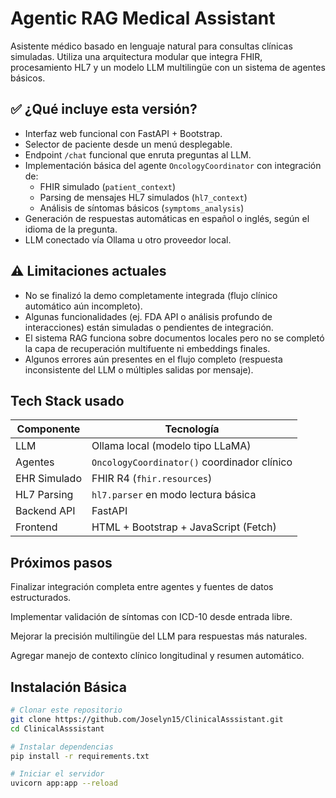 # Agentic RAG Medical Assistant

Asistente médico basado en lenguaje natural para consultas clínicas simuladas. Utiliza una arquitectura modular que integra FHIR, procesamiento HL7 y un modelo LLM multilingüe con un sistema de agentes básicos.

## ✅ ¿Qué incluye esta versión?

- Interfaz web funcional con FastAPI + Bootstrap.
- Selector de paciente desde un menú desplegable.
- Endpoint `/chat` funcional que enruta preguntas al LLM.
- Implementación básica del agente `OncologyCoordinator` con integración de:
  - FHIR simulado (`patient_context`)
  - Parsing de mensajes HL7 simulados (`hl7_context`)
  - Análisis de síntomas básicos (`symptoms_analysis`)
- Generación de respuestas automáticas en español o inglés, según el idioma de la pregunta.
- LLM conectado vía Ollama u otro proveedor local.

## ⚠️ Limitaciones actuales

- No se finalizó la demo completamente integrada (flujo clínico automático aún incompleto).
- Algunas funcionalidades (ej. FDA API o análisis profundo de interacciones) están simuladas o pendientes de integración.
- El sistema RAG funciona sobre documentos locales pero no se completó la capa de recuperación multifuente ni embeddings finales.
- Algunos errores aún presentes en el flujo completo (respuesta inconsistente del LLM o múltiples salidas por mensaje).

## Tech Stack usado

| Componente   | Tecnología                            |
|--------------|----------------------------------------|
| LLM          | Ollama local (modelo tipo LLaMA)       |
| Agentes      | `OncologyCoordinator()` coordinador clínico |
| EHR Simulado | FHIR R4 (`fhir.resources`)             |
| HL7 Parsing  | `hl7.parser` en modo lectura básica     |
| Backend API  | FastAPI                               |
| Frontend     | HTML + Bootstrap + JavaScript (Fetch) |

##  Próximos pasos
Finalizar integración completa entre agentes y fuentes de datos estructurados.

Implementar validación de síntomas con ICD-10 desde entrada libre.

Mejorar la precisión multilingüe del LLM para respuestas más naturales.

Agregar manejo de contexto clínico longitudinal y resumen automático.

## Instalación Básica

```bash
# Clonar este repositorio
git clone https://github.com/Joselyn15/ClinicalAsssistant.git
cd ClinicalAsssistant

# Instalar dependencias
pip install -r requirements.txt

# Iniciar el servidor
uvicorn app:app --reload

